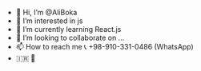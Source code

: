 - 👋 Hi, I’m @AliBoka
- 👀 I’m interested in js
- 🌱 I’m currently learning React.js
- 💞️ I’m looking to collaborate on ...
- 📫 How to reach me 📞 +98-910-331-0486 (WhatsApp)
- 🇮🇷 🙌
<!---
AliBoka/AliBoka is a ✨ special ✨ repository because its `README.md` (this file) appears on your GitHub profile.
You can click the Preview link to take a look at your changes.
--->
